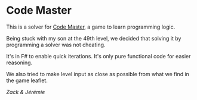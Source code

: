 # Code Master

This is a solver for [Code Master](https://www.thinkfun.com/products/code-master/), a game to learn programming logic.

Being stuck with my son at the 49th level, we decided that solving it by programming a solver was not cheating.

It's in F# to enable quick iterations. It's only pure functional code for easier
reasoning.

We also tried to make level input as close as possible from what we find in the game leaflet.

*Zack & Jérémie*